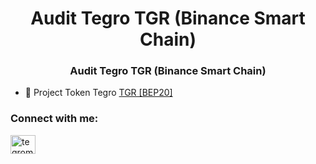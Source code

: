 <h1 align="center">Audit Tegro TGR (Binance Smart Chain)</h1>
<h3 align="center">Audit Tegro TGR (Binance Smart Chain)</h3>

- 🔭 Project Token Tegro [TGR [BEP20]](https://tegro.io)

<h3 align="left">Connect with me:</h3>
<p align="left">
<a href="https://twitter.com/tegromoney" target="blank"><img align="center" src="https://raw.githubusercontent.com/rahuldkjain/github-profile-readme-generator/master/src/images/icons/Social/twitter.svg" alt="tegromoney" height="30" width="40" /></a>
</p>
